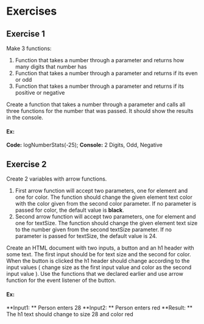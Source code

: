 # Exercises
## Exercise 1

Make 3 functions:
1. Function that takes a number through a parameter and returns how many digits that number has
2. Function that takes a number through a parameter and returns if its even or odd
3. Function that takes a number through a parameter and returns if its positive or negative

Create a function that takes a number through a parameter and calls all three functions for the number that was passed. It should show the results in the console. 
#### Ex: 
**Code:** logNumberStats(-25);
**Console:** 2 Digits, Odd, Negative


## Exercise 2
Create 2 variables with arrow functions.
1. First arrow function will accept two parameters, one for element and one for color. The function should change the given element text color with the color given from the second color parameter. If no parameter is passed for color, the default value is **black**.
2. Second arrow function will accept two parameters, one for element and one for textSize. The function should change the given element text size to the number given from the second textSize parameter. If no parameter is passed for textSize, the default value is 24.

Create an HTML document with two inputs, a button and an h1 header with some text. The first input should be for text size and the second for color. When the button is clicked the h1 header should change according to the input values ( change size as the first input value and color as the second input value ). Use the functions that we declared earlier and use arrow function for the event listener of the button. 
#### Ex: 
**Input1: ** Person enters 28
**Input2: ** Person enters red
**Result: ** The h1 text should change to size 28 and color red